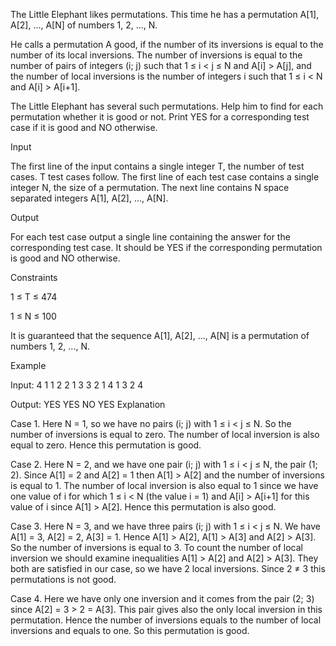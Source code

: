 The Little Elephant likes permutations. This time he has a permutation A[1], A[2], ..., A[N] of numbers 1, 2, ..., N.

He calls a permutation A good, if the number of its inversions is equal to the number of its local inversions. The number of inversions is equal to the number of pairs of integers (i; j) such that 1 ≤ i < j ≤ N and A[i] > A[j], and the number of local inversions is the number of integers i such that 1 ≤ i < N and A[i] > A[i+1].

The Little Elephant has several such permutations. Help him to find for each permutation whether it is good or not. Print YES for a corresponding test case if it is good and NO otherwise.

Input

The first line of the input contains a single integer T, the number of test cases. T test cases follow. The first line of each test case contains a single integer N, the size of a permutation. The next line contains N space separated integers A[1], A[2], ..., A[N].

Output

For each test case output a single line containing the answer for the corresponding test case. It should be YES if the corresponding permutation is good and NO otherwise.

Constraints

1 ≤ T ≤ 474 

1 ≤ N ≤ 100 

It is guaranteed that the sequence A[1], A[2], ..., A[N] is a permutation of numbers 1, 2, ..., N.

Example

Input:
4
1
1
2
2 1
3
3 2 1
4
1 3 2 4

Output:
YES
YES
NO
YES
Explanation

Case 1. Here N = 1, so we have no pairs (i; j) with 1 ≤ i < j ≤ N. So the number of inversions is equal to zero. The number of local inversion is also equal to zero. Hence this permutation is good.

Case 2. Here N = 2, and we have one pair (i; j) with 1 ≤ i < j ≤ N, the pair (1; 2). Since A[1] = 2 and A[2] = 1 then A[1] > A[2] and the number of inversions is equal to 1. The number of local inversion is also equal to 1 since we have one value of i for which 1 ≤ i < N (the value i = 1) and A[i] > A[i+1] for this value of i since A[1] > A[2]. Hence this permutation is also good.

Case 3. Here N = 3, and we have three pairs (i; j) with 1 ≤ i < j ≤ N. We have A[1] = 3, A[2] = 2, A[3] = 1. Hence A[1] > A[2], A[1] > A[3] and A[2] > A[3]. So the number of inversions is equal to 3. To count the number of local inversion we should examine inequalities A[1] > A[2] and A[2] > A[3]. They both are satisfied in our case, so we have 2 local inversions. Since 2 ≠ 3 this permutations is not good.

Case 4. Here we have only one inversion and it comes from the pair (2; 3) since A[2] = 3 > 2 = A[3]. This pair gives also the only local inversion in this permutation. Hence the number of inversions equals to the number of local inversions and equals to one. So this permutation is good.
